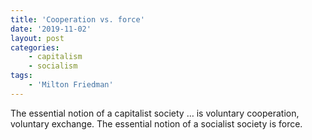 ```yaml
---
title: 'Cooperation vs. force'
date: '2019-11-02'
layout: post
categories:
    - capitalism
    - socialism
tags:
    - 'Milton Friedman'
---
```


The essential notion of a capitalist society … is voluntary cooperation, voluntary exchange. The essential notion of a socialist society is force.